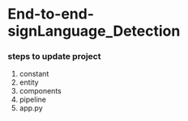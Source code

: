 # End-to-end-signLanguage_Detection

### steps to update project
1. constant
2. entity
3. components
4. pipeline
5. app.py